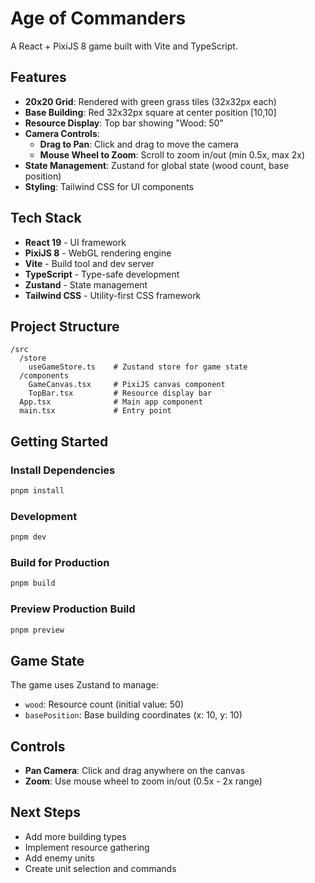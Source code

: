 # Age of Commanders

A React + PixiJS 8 game built with Vite and TypeScript.

## Features

- **20x20 Grid**: Rendered with green grass tiles (32x32px each)
- **Base Building**: Red 32x32px square at center position [10,10]
- **Resource Display**: Top bar showing "Wood: 50"
- **Camera Controls**:
  - **Drag to Pan**: Click and drag to move the camera
  - **Mouse Wheel to Zoom**: Scroll to zoom in/out (min 0.5x, max 2x)
- **State Management**: Zustand for global state (wood count, base position)
- **Styling**: Tailwind CSS for UI components

## Tech Stack

- **React 19** - UI framework
- **PixiJS 8** - WebGL rendering engine
- **Vite** - Build tool and dev server
- **TypeScript** - Type-safe development
- **Zustand** - State management
- **Tailwind CSS** - Utility-first CSS framework

## Project Structure

```
/src
  /store
    useGameStore.ts    # Zustand store for game state
  /components
    GameCanvas.tsx     # PixiJS canvas component
    TopBar.tsx         # Resource display bar
  App.tsx              # Main app component
  main.tsx             # Entry point
```

## Getting Started

### Install Dependencies

```bash
pnpm install
```

### Development

```bash
pnpm dev
```

### Build for Production

```bash
pnpm build
```

### Preview Production Build

```bash
pnpm preview
```

## Game State

The game uses Zustand to manage:
- `wood`: Resource count (initial value: 50)
- `basePosition`: Base building coordinates (x: 10, y: 10)

## Controls

- **Pan Camera**: Click and drag anywhere on the canvas
- **Zoom**: Use mouse wheel to zoom in/out (0.5x - 2x range)

## Next Steps

- Add more building types
- Implement resource gathering
- Add enemy units
- Create unit selection and commands

